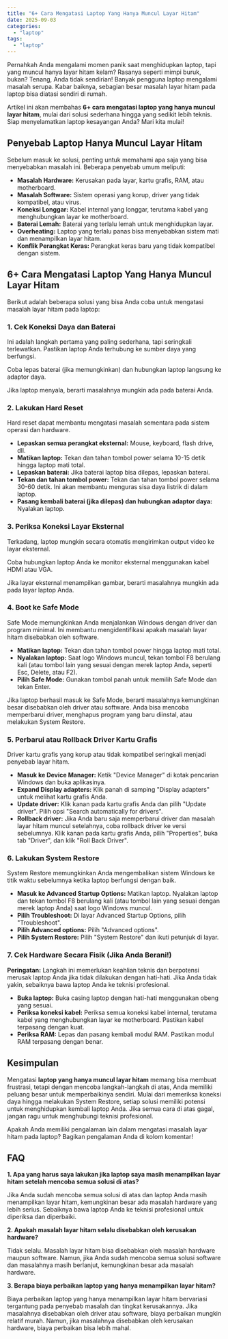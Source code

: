 ```yaml
---
title: "6+ Cara Mengatasi Laptop Yang Hanya Muncul Layar Hitam"
date: 2025-09-03
categories: 
  - "laptop"
tags: 
  - "laptop"
---
```


Pernahkah Anda mengalami momen panik saat menghidupkan laptop, tapi yang muncul hanya layar hitam kelam? Rasanya seperti mimpi buruk, bukan? Tenang, Anda tidak sendirian! Banyak pengguna laptop mengalami masalah serupa. Kabar baiknya, sebagian besar masalah layar hitam pada laptop bisa diatasi sendiri di rumah.

Artikel ini akan membahas **6+ cara mengatasi laptop yang hanya muncul layar hitam**, mulai dari solusi sederhana hingga yang sedikit lebih teknis. Siap menyelamatkan laptop kesayangan Anda? Mari kita mulai!

## Penyebab Laptop Hanya Muncul Layar Hitam

Sebelum masuk ke solusi, penting untuk memahami apa saja yang bisa menyebabkan masalah ini. Beberapa penyebab umum meliputi:

- **Masalah Hardware:** Kerusakan pada layar, kartu grafis, RAM, atau motherboard.
- **Masalah Software:** Sistem operasi yang korup, driver yang tidak kompatibel, atau virus.
- **Koneksi Longgar:** Kabel internal yang longgar, terutama kabel yang menghubungkan layar ke motherboard.
- **Baterai Lemah:** Baterai yang terlalu lemah untuk menghidupkan layar.
- **Overheating:** Laptop yang terlalu panas bisa menyebabkan sistem mati dan menampilkan layar hitam.
- **Konflik Perangkat Keras:** Perangkat keras baru yang tidak kompatibel dengan sistem.

## 6+ Cara Mengatasi Laptop Yang Hanya Muncul Layar Hitam

Berikut adalah beberapa solusi yang bisa Anda coba untuk mengatasi masalah layar hitam pada laptop:

### 1\. Cek Koneksi Daya dan Baterai

Ini adalah langkah pertama yang paling sederhana, tapi seringkali terlewatkan. Pastikan laptop Anda terhubung ke sumber daya yang berfungsi.

Coba lepas baterai (jika memungkinkan) dan hubungkan laptop langsung ke adaptor daya.

Jika laptop menyala, berarti masalahnya mungkin ada pada baterai Anda.

### 2\. Lakukan Hard Reset

Hard reset dapat membantu mengatasi masalah sementara pada sistem operasi dan hardware.

- **Lepaskan semua perangkat eksternal:** Mouse, keyboard, flash drive, dll.
- **Matikan laptop:** Tekan dan tahan tombol power selama 10-15 detik hingga laptop mati total.
- **Lepaskan baterai:** Jika baterai laptop bisa dilepas, lepaskan baterai.
- **Tekan dan tahan tombol power:** Tekan dan tahan tombol power selama 30-60 detik. Ini akan membantu menguras sisa daya listrik di dalam laptop.
- **Pasang kembali baterai (jika dilepas) dan hubungkan adaptor daya:** Nyalakan laptop.

### 3\. Periksa Koneksi Layar Eksternal

Terkadang, laptop mungkin secara otomatis mengirimkan output video ke layar eksternal.

Coba hubungkan laptop Anda ke monitor eksternal menggunakan kabel HDMI atau VGA.

Jika layar eksternal menampilkan gambar, berarti masalahnya mungkin ada pada layar laptop Anda.

### 4\. Boot ke Safe Mode

Safe Mode memungkinkan Anda menjalankan Windows dengan driver dan program minimal. Ini membantu mengidentifikasi apakah masalah layar hitam disebabkan oleh software.

- **Matikan laptop:** Tekan dan tahan tombol power hingga laptop mati total.
- **Nyalakan laptop:** Saat logo Windows muncul, tekan tombol F8 berulang kali (atau tombol lain yang sesuai dengan merek laptop Anda, seperti Esc, Delete, atau F2).
- **Pilih Safe Mode:** Gunakan tombol panah untuk memilih Safe Mode dan tekan Enter.

Jika laptop berhasil masuk ke Safe Mode, berarti masalahnya kemungkinan besar disebabkan oleh driver atau software. Anda bisa mencoba memperbarui driver, menghapus program yang baru diinstal, atau melakukan System Restore.

### 5\. Perbarui atau Rollback Driver Kartu Grafis

Driver kartu grafis yang korup atau tidak kompatibel seringkali menjadi penyebab layar hitam.

- **Masuk ke Device Manager:** Ketik "Device Manager" di kotak pencarian Windows dan buka aplikasinya.
- **Expand Display adapters:** Klik panah di samping "Display adapters" untuk melihat kartu grafis Anda.
- **Update driver:** Klik kanan pada kartu grafis Anda dan pilih "Update driver". Pilih opsi "Search automatically for drivers".
- **Rollback driver:** Jika Anda baru saja memperbarui driver dan masalah layar hitam muncul setelahnya, coba rollback driver ke versi sebelumnya. Klik kanan pada kartu grafis Anda, pilih "Properties", buka tab "Driver", dan klik "Roll Back Driver".

### 6\. Lakukan System Restore

System Restore memungkinkan Anda mengembalikan sistem Windows ke titik waktu sebelumnya ketika laptop berfungsi dengan baik.

- **Masuk ke Advanced Startup Options:** Matikan laptop. Nyalakan laptop dan tekan tombol F8 berulang kali (atau tombol lain yang sesuai dengan merek laptop Anda) saat logo Windows muncul.
- **Pilih Troubleshoot:** Di layar Advanced Startup Options, pilih "Troubleshoot".
- **Pilih Advanced options:** Pilih "Advanced options".
- **Pilih System Restore:** Pilih "System Restore" dan ikuti petunjuk di layar.

### 7\. Cek Hardware Secara Fisik (Jika Anda Berani!)

**Peringatan:** Langkah ini memerlukan keahlian teknis dan berpotensi merusak laptop Anda jika tidak dilakukan dengan hati-hati. Jika Anda tidak yakin, sebaiknya bawa laptop Anda ke teknisi profesional.

- **Buka laptop:** Buka casing laptop dengan hati-hati menggunakan obeng yang sesuai.
- **Periksa koneksi kabel:** Periksa semua koneksi kabel internal, terutama kabel yang menghubungkan layar ke motherboard. Pastikan kabel terpasang dengan kuat.
- **Periksa RAM:** Lepas dan pasang kembali modul RAM. Pastikan modul RAM terpasang dengan benar.

## Kesimpulan

Mengatasi **laptop yang hanya muncul layar hitam** memang bisa membuat frustrasi, tetapi dengan mencoba langkah-langkah di atas, Anda memiliki peluang besar untuk memperbaikinya sendiri. Mulai dari memeriksa koneksi daya hingga melakukan System Restore, setiap solusi memiliki potensi untuk menghidupkan kembali laptop Anda. Jika semua cara di atas gagal, jangan ragu untuk menghubungi teknisi profesional.

Apakah Anda memiliki pengalaman lain dalam mengatasi masalah layar hitam pada laptop? Bagikan pengalaman Anda di kolom komentar!

## FAQ

**1\. Apa yang harus saya lakukan jika laptop saya masih menampilkan layar hitam setelah mencoba semua solusi di atas?**

Jika Anda sudah mencoba semua solusi di atas dan laptop Anda masih menampilkan layar hitam, kemungkinan besar ada masalah hardware yang lebih serius. Sebaiknya bawa laptop Anda ke teknisi profesional untuk diperiksa dan diperbaiki.

**2\. Apakah masalah layar hitam selalu disebabkan oleh kerusakan hardware?**

Tidak selalu. Masalah layar hitam bisa disebabkan oleh masalah hardware maupun software. Namun, jika Anda sudah mencoba semua solusi software dan masalahnya masih berlanjut, kemungkinan besar ada masalah hardware.

**3\. Berapa biaya perbaikan laptop yang hanya menampilkan layar hitam?**

Biaya perbaikan laptop yang hanya menampilkan layar hitam bervariasi tergantung pada penyebab masalah dan tingkat kerusakannya. Jika masalahnya disebabkan oleh driver atau software, biaya perbaikan mungkin relatif murah. Namun, jika masalahnya disebabkan oleh kerusakan hardware, biaya perbaikan bisa lebih mahal.
